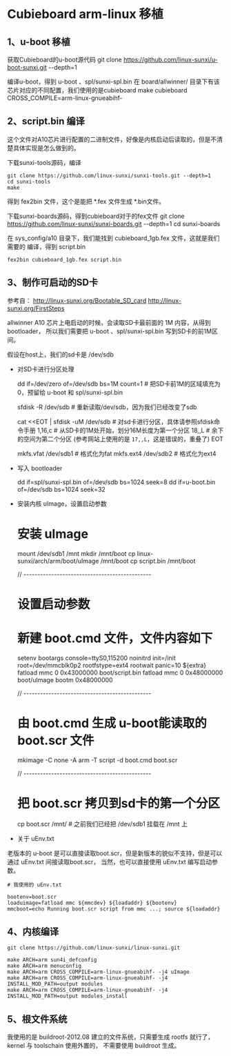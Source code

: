 Cubieboard arm-linux 移植
=========================

1、u-boot 移植
--------------

获取Cubieboard的u-boot源代码
	git clone https://github.com/linux-sunxi/u-boot-sunxi.git --depth=1

编译u-boot，得到 u-boot 、spl/sunxi-spl.bin
在 board/allwinner/ 目录下有该芯片对应的不同配置，我们使用的是cubieboard
	make cubieboard CROSS_COMPILE=arm-linux-gnueabihf-


2、script.bin 编译
------------------

这个文件对A10芯片进行配置的二进制文件，好像是内核启动后读取的，但是不清楚具体实现是怎么做到的。

下载sunxi-tools源码，编译

	git clone https://github.com/linux-sunxi/sunxi-tools.git --depth=1
	cd sunxi-tools
	make

得到 fex2bin 文件，这个是能把 *.fex 文件生成 *.bin文件。

下载sunxi-boards源码，得到cubieboard对于的fex文件
	git clone https://github.com/linux-sunxi/sunxi-boards.git --depth=1
	cd sunxi-boards

在 sys_config/a10 目录下，我们能找到 cubieboard_1gb.fex 文件，这就是我们需要的 
编译，得到 script.bin

	fex2bin cubieboard_1gb.fex script.bin

3、制作可启动的SD卡
-------------------

参考自：
		http://linux-sunxi.org/Bootable_SD_card
		http://linux-sunxi.org/FirstSteps

allwinner A10 芯片上电启动的时候，会读取SD卡最前面的 1M 内容，从得到 bootloader， 
所以我们需要把 u-boot 、spl/sunxi-spl.bin 写到SD卡的前1M区间。

假设在host上，我们的sd卡是 /dev/sdb

*	对SD卡进行分区处理

	dd if=/dev/zero of=/dev/sdb bs=1M count=1 		# 把SD卡前1M的区域填充为0，预留给 u-boot 和 spl/sunxi-spl.bin

	sfdisk -R /dev/sdb								# 重新读取/dev/sdb，因为我们已经改变了sdb

	cat <<EOT | sfdisk -uM /dev/sdb 				# 对sd卡进行分区，具体请参照sfdisk命令手册
	1,16,c 											# 从SD卡的1M处开始，划分16M长度为第一个分区
	18,,L 											# 余下的空间为第二个分区 (参考网站上使用的是 `17,,L`，这是错误的，重叠了)
	EOT

	mkfs.vfat /dev/sdb1								# 格式化为fat
	mkfs.ext4 /dev/sdb2 							# 格式化为ext4

*	写入 bootloader
	
	dd if=spl/sunxi-spl.bin of=/dev/sdb bs=1024 seek=8
	dd if=u-boot.bin of=/dev/sdb bs=1024 seek=32

*	安装内核 uImage，设置启动参数

	# 安装 uImage
	mount /dev/sdb1 /mnt
	mkdir /mnt/boot
	cp linux-sunxi/arch/arm/boot/uImage /mnt/boot
	cp script.bin /mnt/boot

	// ----------------------------------------------

	# 设置启动参数
	# 新建 boot.cmd 文件，文件内容如下

	setenv bootargs console=ttyS0,115200 noinitrd init=/init root=/dev/mmcblk0p2 rootfstype=ext4 rootwait panic=10 ${extra}
	fatload mmc 0 0x43000000 boot/script.bin
	fatload mmc 0 0x48000000 boot/uImage
	bootm 0x48000000

	// ----------------------------------------------

	# 由 boot.cmd 生成 u-boot能读取的 boot.scr 文件

	mkimage -C none -A arm -T script -d boot.cmd boot.scr

	// ----------------------------------------------

	# 把 boot.scr 拷贝到sd卡的第一个分区
	cp boot.scr /mnt/								# 之前我们已经把 /dev/sdb1 挂载在 /mnt 上

*	关于 uEnv.txt
	
老版本的 u-boot 是可以直接读取boot.scr，但是新版本的貌似不支持，但是可以通过 uEnv.txt 间接读取boot.scr， 
当然，也可以直接使用 uEnv.txt 编写启动参数。

	# 我使用的 uEnv.txt
	
	bootenv=boot.scr
	loaduimage=fatload mmc ${mmcdev} ${loadaddr} ${bootenv}
	mmcboot=echo Running boot.scr script from mmc ...; source ${loadaddr}


4、内核编译
-----------

	git clone https://github.com/linux-sunxi/linux-sunxi.git

	make ARCH=arm sun4i_defconfig
	make ARCH=arm menuconfig
	make ARCH=arm CROSS_COMPILE=arm-linux-gnueabihf- -j4 uImage
	make ARCH=arm CROSS_COMPILE=arm-linux-gnueabihf- -j4 INSTALL_MOD_PATH=output modules
	make ARCH=arm CROSS_COMPILE=arm-linux-gnueabihf- -j4 INSTALL_MOD_PATH=output modules_install


5、根文件系统
-------------
	
我使用的是 buildroot-2012.08 建立的文件系统，只需要生成 rootfs 就行了，kernel 与 toolschain 使用外置的， 
不需要使用 buildroot 生成。

